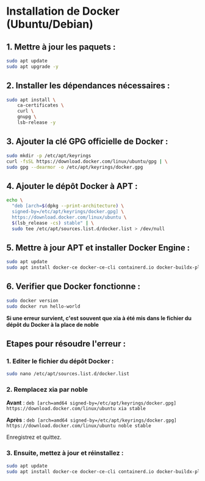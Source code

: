 # Installation de Docker (Ubuntu/Debian)

## 1. Mettre à jour les paquets :

```zsh
sudo apt update
sudo apt upgrade -y
```

## 2. Installer les dépendances nécessaires :

```zsh
sudo apt install \
    ca-certificates \
    curl \
    gnupg \
    lsb-release -y
```

## 3. Ajouter la clé GPG officielle de Docker :

```zsh
sudo mkdir -p /etc/apt/keyrings
curl -fsSL https://download.docker.com/linux/ubuntu/gpg | \
sudo gpg --dearmor -o /etc/apt/keyrings/docker.gpg
```

## 4. Ajouter le dépôt Docker à APT :

```zsh
echo \
  "deb [arch=$(dpkg --print-architecture) \
  signed-by=/etc/apt/keyrings/docker.gpg] \
  https://download.docker.com/linux/ubuntu \
  $(lsb_release -cs) stable" | \
  sudo tee /etc/apt/sources.list.d/docker.list > /dev/null
```

## 5. Mettre à jour APT et installer Docker Engine :

```zsh
sudo apt update
sudo apt install docker-ce docker-ce-cli containerd.io docker-buildx-plugin docker-compose-plugin -y
```

## 6. Verifier que Docker fonctionne :

```zsh
sudo docker version
sudo docker run hello-world
```

**Si une erreur survient, c'est souvent que xia à été mis dans le fichier du dépôt du Docker à la place de noble**

## Etapes pour résoudre l'erreur :

### 1. Editer le fichier du dépôt Docker :

```zsh
sudo nano /etc/apt/sources.list.d/docker.list
```

### 2. Remplacez **xia** par **noble**

**Avant** : `deb [arch=amd64 signed-by=/etc/apt/keyrings/docker.gpg] https://download.docker.com/linux/ubuntu xia stable`
<br>

**Après** : `deb [arch=amd64 signed-by=/etc/apt/keyrings/docker.gpg] https://download.docker.com/linux/ubuntu noble stable`

Enregistrez et quittez.

### 3. Ensuite, mettez à jour et réinstallez :

```zsh
sudo apt update
sudo apt install docker-ce docker-ce-cli containerd.io docker-buildx-plugin docker-compose-plugin -y
```
